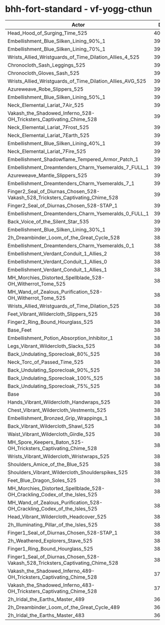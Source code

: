 # bhh-fort-standard - vf-yogg-cthun
| Actor | DPS | Increase |
|---|:---:|:---:|
|Head_Hood_of_Surging_Time_525|407649|5.17%|
|Embellishment_Blue_Silken_Lining_90%_1|396047|2.18%|
|Embellishment_Blue_Silken_Lining_70%_1|394300|1.73%|
|Wrists_Allied_Wristguards_of_Time_Dilation_Allies_4_525|393637|1.56%|
|Chronocloth_Sash_Leggings_525|392917|1.37%|
|Chronocloth_Gloves_Sash_525|392698|1.31%|
|Wrists_Allied_Wristguards_of_Time_Dilation_Allies_AVG_525|392238|1.20%|
|Azureweave_Robe_Slippers_525|391948|1.12%|
|Embellishment_Blue_Silken_Lining_50%_1|391921|1.11%|
|Neck_Elemental_Lariat_7Air_525|391788|1.08%|
|Vakash_the_Shadowed_Inferno_528-OH_Tricksters_Captivating_Chime_528|391586|1.03%|
|Neck_Elemental_Lariat_7Frost_525|391581|1.03%|
|Neck_Elemental_Lariat_7Earth_525|391376|0.97%|
|Embellishment_Blue_Silken_Lining_40%_1|391313|0.96%|
|Neck_Elemental_Lariat_7Fire_525|391268|0.95%|
|Embellishment_Shadowflame_Tempered_Armor_Patch_1|391219|0.93%|
|Embellishment_Dreamtenders_Charm_Ysemeralds_7_FULL_1|390963|0.87%|
|Azureweave_Mantle_Slippers_525|390951|0.86%|
|Embellishment_Dreamtenders_Charm_Ysemeralds_7_1|390504|0.75%|
|Finger2_Seal_of_Diurnas_Chosen_528-Vakash_528_Tricksters_Captivating_Chime_528|390452|0.74%|
|Finger2_Seal_of_Diurnas_Chosen_528-STAP_1|390443|0.73%|
|Embellishment_Dreamtenders_Charm_Ysemeralds_0_FULL_1|390341|0.71%|
|Back_Voice_of_the_Silent_Star_535|390300|0.70%|
|Embellishment_Blue_Silken_Lining_30%_1|390297|0.70%|
|2h_Dreambinder_Loom_of_the_Great_Cycle_528|389955|0.61%|
|Embellishment_Dreamtenders_Charm_Ysemeralds_0_1|389589|0.51%|
|Embellishment_Verdant_Conduit_1_Allies_2|389588|0.51%|
|Embellishment_Verdant_Conduit_1_Allies_0|389584|0.51%|
|Embellishment_Verdant_Conduit_1_Allies_1|389491|0.49%|
|MH_Morchies_Distorted_Spellblade_528-OH_Witherrot_Tome_525|388796|0.31%|
|MH_Wand_of_Zealous_Purification_528-OH_Witherrot_Tome_525|388748|0.30%|
|Wrists_Allied_Wristguards_of_Time_Dilation_525|388235|0.16%|
|Feet_Vibrant_Wildercloth_Slippers_525|388152|0.14%|
|Finger2_Ring_Bound_Hourglass_525|388062|0.12%|
|Base_Feet|388009|0.11%|
|Embellishment_Potion_Absorption_Inhibitor_1|387994|0.10%|
|Legs_Vibrant_Wildercloth_Slacks_525|387986|0.10%|
|Back_Undulating_Sporecloak_80%_525|387810|0.05%|
|Neck_Torc_of_Passed_Time_525|387804|0.05%|
|Back_Undulating_Sporecloak_90%_525|387773|0.04%|
|Back_Undulating_Sporecloak_100%_525|387693|0.02%|
|Back_Undulating_Sporecloak_75%_525|387603|0.00%|
|Base|387602|0.00%|
|Hands_Vibrant_Wildercloth_Handwraps_525|387560|-0.01%|
|Chest_Vibrant_Wildercloth_Vestments_525|387517|-0.02%|
|Embellishment_Bronzed_Grip_Wrappings_1|387465|-0.04%|
|Back_Vibrant_Wildercloth_Shawl_525|387372|-0.06%|
|Waist_Vibrant_Wildercloth_Girdle_525|387297|-0.08%|
|MH_Spore_Keepers_Baton_525-OH_Tricksters_Captivating_Chime_528|387244|-0.09%|
|Wrists_Vibrant_Wildercloth_Wristwraps_525|387156|-0.12%|
|Shoulders_Amice_of_the_Blue_525|386972|-0.16%|
|Shoulders_Vibrant_Wildercloth_Shoulderspikes_525|386789|-0.21%|
|Feet_Blue_Dragon_Soles_525|386743|-0.22%|
|MH_Morchies_Distorted_Spellblade_528-OH_Crackling_Codex_of_the_Isles_525|386185|-0.37%|
|MH_Wand_of_Zealous_Purification_528-OH_Crackling_Codex_of_the_Isles_525|386133|-0.38%|
|Head_Vibrant_Wildercloth_Headcover_525|385965|-0.42%|
|2h_Illuminating_Pillar_of_the_Isles_525|384634|-0.77%|
|Finger1_Seal_of_Diurnas_Chosen_528-STAP_1|384570|-0.78%|
|2h_Weathered_Explorers_Stave_525|384155|-0.89%|
|Finger1_Ring_Bound_Hourglass_525|383754|-0.99%|
|Finger1_Seal_of_Diurnas_Chosen_528-Vakash_528_Tricksters_Captivating_Chime_528|383347|-1.10%|
|Vakash_the_Shadowed_Inferno_489-OH_Tricksters_Captivating_Chime_528|375239|-3.19%|
|Vakash_the_Shadowed_Inferno_483-OH_Tricksters_Captivating_Chime_528|373436|-3.65%|
|2h_Iridal_the_Earths_Master_489|366874|-5.35%|
|2h_Dreambinder_Loom_of_the_Great_Cycle_489|366636|-5.41%|
|2h_Iridal_the_Earths_Master_483|364124|-6.06%|
